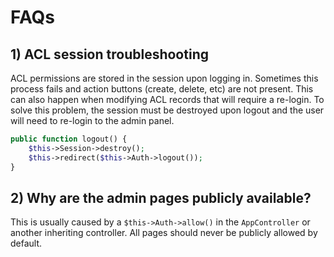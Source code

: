 # FAQs #

## 1) ACL session troubleshooting ##

ACL permissions are stored in the session upon logging in. Sometimes this process fails and action buttons (create, delete, etc) are not present. This can also happen when modifying ACL records that will require a re-login. To solve this problem, the session must be destroyed upon logout and the user will need to re-login to the admin panel.

```php
public function logout() {
    $this->Session->destroy();
    $this->redirect($this->Auth->logout());
}
```

## 2) Why are the admin pages publicly available? ##

This is usually caused by a `$this->Auth->allow()` in the `AppController` or another inheriting controller. All pages should never be publicly allowed by default.
